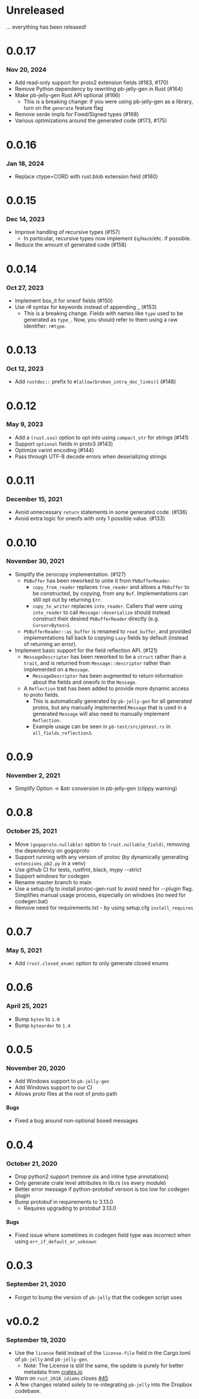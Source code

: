 # Unreleased
... everything has been released!

# 0.0.17
### Nov 20, 2024
* Add read-only support for proto2 extension fields (#163, #170)
* Remove Python dependency by rewriting pb-jelly-gen in Rust (#164)
* Make pb-jelly-gen Rust API optional (#166)
  * This is a breaking change: if you were using pb-jelly-gen as a library, turn on the `generate` feature flag
* Remove serde impls for Fixed/Signed types (#168)
* Various optimizations around the generated code (#173, #175)

# 0.0.16
### Jan 18, 2024
* Replace ctype=CORD with rust.blob extension field (#160)

# 0.0.15
### Dec 14, 2023
* Improve handling of recursive types (#157)
  * In particular, recursive types now implement `Eq`/`Hash`/etc. if possible.
* Reduce the amount of generated code (#158)

# 0.0.14
### Oct 27, 2023
* Implement box_it for oneof fields (#150)
* Use r# syntax for keywords instead of appending _ (#153)
  * This is a breaking change. Fields with names like `type` used to be generated as `type_`.
  Now, you should refer to them using a raw identifier: `r#type`.

# 0.0.13
### Oct 12, 2023
* Add `rustdoc::` prefix to `#[allow(broken_intra_doc_links)]` (#148)

# 0.0.12
### May 9, 2023
* Add a `(rust.sso)` option to opt into using `compact_str` for strings (#141)
* Support `optional` fields in proto3 (#143)
* Optimize varint encoding (#144)
* Pass through UTF-8 decode errors when deserializing strings

# 0.0.11
### December 15, 2021
* Avoid unnecessary `return` statements in some generated code. (#136)
* Avoid extra logic for oneofs with only 1 possible value. (#133)

# 0.0.10
### November 30, 2021
* Simplify the zerocopy implementation. (#127)
  * `PbBuffer` has been reworked to untie it from `PbBufferReader`.
    * `copy_from_reader` replaces `from_reader` and allows a `PbBuffer` to be constructed, by copying, from any `Buf`. Implementations can still opt out by returning `Err`.
    * `copy_to_writer` replaces `into_reader`. Callers that were using `into_reader` to call `Message::deserialize` should instead construct their desired `PbBufferReader` directly (e.g. `Cursor<Bytes>`).
  * `PbBufferReader::as_buffer` is renamed to `read_buffer`, and provided implementations fall back to copying `Lazy` fields by default (instead of returning an error).
* Implement basic support for the field reflection API. (#121)
  * `MessageDescriptor` has been reworked to be a `struct` rather than a `trait`, and is returned from `Message::descriptor` rather than implemented on a `Message`.
    * `MessageDescriptor` has been augmented to return information about the fields and oneofs in the `Message`.
  * A `Reflection` trait has been added to provide more dynamic access to proto fields.
    * This is automatically generated by `pb-jelly-gen` for all generated protos, but any manually implemented `Message` that is used in a generated `Message` will also need to manually implement `Reflection`.
    * Example usage can be seen in `pb-test/src/pbtest.rs` in `all_fields_reflection3`.

# 0.0.9
### November 2, 2021
* Simplify Option<String> -> &str conversion in pb-jelly-gen (clippy warning)

# 0.0.8
### October 25, 2021
* Move `(gogoproto.nullable)` option to `(rust.nullable_field)`, removing the dependency on gogoproto
* Support running with any version of protoc (by dynamically generating `extensions_pb2.py` in a venv)
* Use github CI for tests, rustfmt, black, mypy --strict
* Support windows for codegen
* Rename master branch to main
* Use a setup.cfg to install protoc-gen-rust to avoid need for --plugin flag. Simplifies manual usage process, especially on windows (no need for codegen.bat)
* Remove need for requirements.txt - by using setup.cfg `install_requires`

# 0.0.7
### May 5, 2021
* Add `(rust.closed_enum)` option to only generate closed enums

# 0.0.6
### April 25, 2021
* Bump `bytes` to `1.0`
* Bump `byteorder` to `1.4`

# 0.0.5
### November 20, 2020
* Add Windows support to `pb-jelly-gen`
* Add Windows support to our CI
* Allows proto files at the root of proto path

#### Bugs
* Fixed a bug around non-optional boxed messages

# 0.0.4
### October 21, 2020
* Drop python2 support (remove six and inline type annotations)
* Only generate crate level attributes in lib.rs (vs every module)
* Better error message if python-protobuf version is too low for codegen plugin
* Bump protobuf in requirements to 3.13.0
    * Requires upgrading to protobuf 3.13.0

#### Bugs
* Fixed issue where sometimes in codegen field type was incorrect when using `err_if_default_or_unknown`

# 0.0.3
### September 21, 2020
* Forgot to bump the version of `pb-jelly` that the codegen script uses

# v0.0.2
### September 19, 2020
* Use the `license` field instead of the `license-file` field in the Cargo.toml of `pb-jelly` and `pb-jelly-gen`.
    * Note: The License is still the same, the update is purely for better metadata from [crates.io](https://crates.io/crates/pb-jelly)
* Warn on `rust_2018_idioms` closes [#45](https://github.com/dropbox/pb-jelly/issues/45)
* A few changes related solely to re-integrating `pb-jelly` into the Dropbox codebase.
